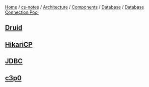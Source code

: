 [Home](https://mengxianbin.github.io) /
[cs-notes](https://mengxianbin.github.io/cs-notes/site) /
[Architecture](https://mengxianbin.github.io/cs-notes/site/Architecture) /
[Components](https://mengxianbin.github.io/cs-notes/site/Architecture/Components) /
[Database](https://mengxianbin.github.io/cs-notes/site/Architecture/Components/Database) /
[Database Connection Pool](https://mengxianbin.github.io/cs-notes/site/Architecture/Components/Database/Database%20Connection%20Pool)

## [Druid](https://mengxianbin.github.io/cs-notes/site/Architecture/Components/Database/Database%20Connection%20Pool/Druid/)

## [HikariCP](https://mengxianbin.github.io/cs-notes/site/Architecture/Components/Database/Database%20Connection%20Pool/HikariCP/)

## [JDBC](https://mengxianbin.github.io/cs-notes/site/Architecture/Components/Database/Database%20Connection%20Pool/JDBC/)

## [c3p0](https://mengxianbin.github.io/cs-notes/site/Architecture/Components/Database/Database%20Connection%20Pool/c3p0/)
